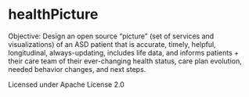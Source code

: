 # healthPicture

Objective:
Design an open source “picture” (set of services and visualizations) of an ASD patient that is accurate, timely, helpful, longitudinal, always-updating, includes life data, and informs patients + their care team of their ever-changing health status, care plan evolution, needed behavior changes, and next steps.

Licensed under Apache License 2.0
